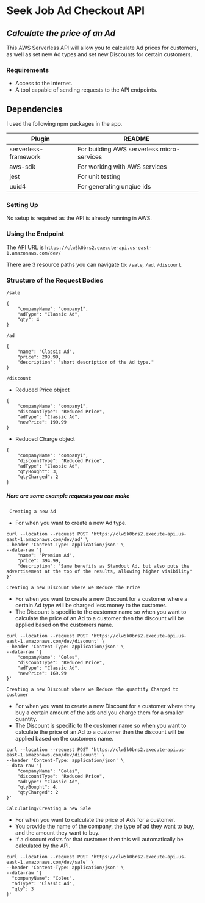 # Seek Job Ad Checkout API
## _Calculate the price of an Ad_

This AWS Serverless API will allow you to calculate Ad prices for customers, as well as set new Ad types and set new Discounts for certain customers. 

### Requirements

- Access to the internet.
- A tool capable of sending requests to the API endpoints.

## Dependencies

I used the following npm packages in the app.

| Plugin | README |
| ------ | ------ |
| serverless-framework | For building AWS serverless micro-services |
| aws-sdk | For working with AWS services |
| jest | For unit testing |
| uuid4 | For generating unqiue ids |

### Setting Up

No setup is required as the API is already running in AWS.

### Using the Endpoint

The API URL is `https://clw5k0brs2.execute-api.us-east-1.amazonaws.com/dev/`

There are 3 resource paths you can navigate to: `/sale`, `/ad`, `/discount`.

### Structure of the Request Bodies

`/sale`

```
{
    "companyName": "company1",
    "adType": "Classic Ad",
    "qty": 4
}
```

`/ad`

```
{
    "name": "Classic Ad",
    "price": 299.99,
    "description": "short description of the Ad type."
}
```

`/discount`
- Reduced Price object
```
{
    "companyName": "company1",
    "discountType": "Reduced Price",
    "adType": "Classic Ad",
    "newPrice": 199.99
}
```
- Reduced Charge object
```
{
    "companyName": "company1",
    "discountType": "Reduced Price",
    "adType": "Classic Ad",
    "qtyBought": 3,
    "qtyCharged": 2
}
```

##### Here are some example requests you can make
&nbsp;
`Creating a new Ad`
- For when you want to create a new Ad type.
```
curl --location --request POST 'https://clw5k0brs2.execute-api.us-east-1.amazonaws.com/dev/ad' \
--header 'Content-Type: application/json' \
--data-raw '{
    "name": "Premium Ad",
    "price": 394.99,
    "description": "Same benefits as Standout Ad, but also puts the advertisement at the top of the results, allowing higher visibility"
}'
```
`Creating a new Discount where we Reduce the Price`
- For when you want to create a new Discount for a customer where a certain Ad type will be charged less money to the customer.
- The Discount is specific to the customer name so when you want to calculate the price of an Ad to a customer then the discount will be applied based on the customers name.
```
curl --location --request POST 'https://clw5k0brs2.execute-api.us-east-1.amazonaws.com/dev/discount' \
--header 'Content-Type: application/json' \
--data-raw '{
    "companyName": "Coles",
    "discountType": "Reduced Price",
    "adType": "Classic Ad",
    "newPrice": 169.99
}'
```
`Creating a new Discount where we Reduce the quantity Charged to customer`
- For when you want to create a new Discount for a customer where they buy a certain amount of the ads and you charge them for a smaller quantity.
- The Discount is specific to the customer name so when you want to calculate the price of an Ad to a customer then the discount will be applied based on the customers name.
```
curl --location --request POST 'https://clw5k0brs2.execute-api.us-east-1.amazonaws.com/dev/discount' \
--header 'Content-Type: application/json' \
--data-raw '{
    "companyName": "Coles",
    "discountType": "Reduced Price",
    "adType": "Classic Ad",
    "qtyBought": 4,
    "qtyCharged": 2
}'
```
`Calculating/Creating a new Sale`
- For when you want to calculate the price of Ads for a customer.
- You provide the name of the company, the type of ad they want to buy, and the amount they want to buy.
- If a discount exists for that customer then this will automatically be calculated by the API.
```
curl --location --request POST 'https://clw5k0brs2.execute-api.us-east-1.amazonaws.com/dev/sale' \
--header 'Content-Type: application/json' \
--data-raw '{
  "companyName": "Coles",
  "adType": "Classic Ad",
  "qty": 3    
}'
```

